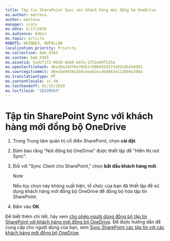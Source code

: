 ```yaml
---
title: Tập tin SharePoint Sync với khách hàng mới đồng bộ OneDrive
ms.author: matteva
author: matteva
manager: scotv
ms.date: 5/17/2018
ms.audience: Admin
ms.topic: article
ROBOTS: NOINDEX, NOFOLLOW
localization_priority: Priority
ms.collection: Adm_O365
ms.custom: Adm_O365
ms.assetid: 5ad2f1f2-9650-4eb0-b4fa-2f52a09f535a
ms.openlocfilehash: dba20a24df6e70d51fd06d929373dd3c0b2b6d92
ms.sourcegitcommit: d6ea5e9458a2b8ceaab3ac4bd483e1130b9a398a
ms.translationtype: MT
ms.contentlocale: vi-VN
ms.lasthandoff: 01/15/2019
ms.locfileid: "28320563"
---
```

# <a name="sync-sharepoint-files-with-the-new-onedrive-sync-client"></a>Tập tin SharePoint Sync với khách hàng mới đồng bộ OneDrive

1. Trong Trung tâm quản trị cổ điển SharePoint, chọn **cài đặt**.
    
2. Đảm bảo rằng "Nút đồng bộ OneDrive" được thiết lập để "Hiển thị nút Sync".
    
3. Đối với "Sync Client cho SharePoint," chọn **bắt đầu khách hàng mới**.
    
    > [!NOTE]
    > Nếu tùy chọn này không xuất hiện, tổ chức của bạn đã thiết lập để sử dụng khách hàng mới đồng bộ OneDrive để đồng bộ hóa tập tin SharePoint. 
  
4. Bấm vào **OK**.
    
Để biết thêm chi tiết, hãy xem [cho phép người dùng đồng bộ tập tin SharePoint với khách hàng mới đồng bộ OneDrive](https://go.microsoft.com/fwlink/?linkid=866433). Để được hướng dẫn để cung cấp cho người dùng của bạn, xem [Sync SharePoint các tập tin với các khách hàng mới đồng bộ OneDrive](https://go.microsoft.com/fwlink/?linkid=866427).
  

